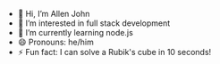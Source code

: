 - 👋 Hi, I’m Allen John
- 👀 I’m interested in full stack development
- 🌱 I’m currently learning node.js
- 😄 Pronouns: he/him
- ⚡ Fun fact: I can solve a Rubik's cube in 10 seconds!

<!---
allenjohn07/allenjohn07 is a ✨ special ✨ repository because its `README.md` (this file) appears on your GitHub profile.
You can click the Preview link to take a look at your changes.
--->

